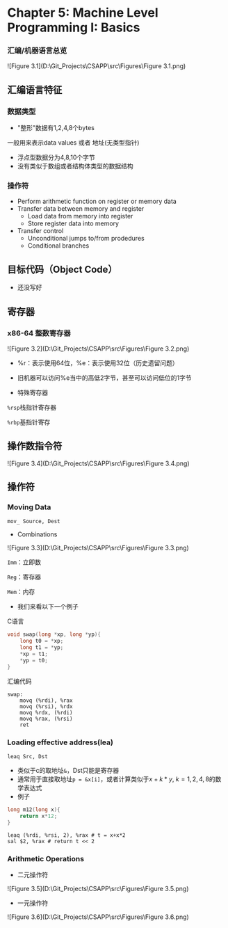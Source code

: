 # Chapter 5: Machine Level Programming I: Basics

### 汇编/机器语言总览

![Figure 3.1](D:\Git_Projects\CSAPP\src\Figures\Figure 3.1.png)

## 汇编语言特征

### 数据类型

- "整形"数据有1,2,4,8个bytes

一般用来表示data values 或者 地址(无类型指针)

- 浮点型数据分为4,8,10个字节
- 没有类似于数组或者结构体类型的数据结构

### 操作符

- Perform arithmetic function on register or memory data
- Transfer data between memory and register
  - Load data from memory into register
  - Store register data into memory
- Transfer control
  - Unconditional jumps to/from prodedures
  - Conditional branches

## 目标代码（Object Code）

- 还没写好

## 寄存器

### x86-64 整数寄存器

![Figure 3.2](D:\Git_Projects\CSAPP\src\Figures\Figure 3.2.png)

- %r：表示使用64位，%e：表示使用32位（历史遗留问题）
- 旧机器可以访问%e当中的高低2字节，甚至可以访问低位的1字节

- 特殊寄存器

`%rsp`栈指针寄存器

`%rbp`基指针寄存

## 操作数指令符

![Figure 3.4](D:\Git_Projects\CSAPP\src\Figures\Figure 3.4.png)

## 操作符

### Moving Data

```assembly
mov_ Source, Dest
```

- Combinations

![Figure 3.3](D:\Git_Projects\CSAPP\src\Figures\Figure 3.3.png)

`Imm`：立即数

`Reg`：寄存器

`Mem`：内存

- 我们来看以下一个例子

C语言

```c
void swap(long *xp, long *yp){
	long t0 = *xp;
	long t1 = *yp;
	*xp = t1;
	*yp = t0;
}
```

汇编代码

```assembly
swap:
	movq (%rdi), %rax
	movq (%rsi), %rdx
	movq %rdx, (%rdi)
	movq %rax, (%rsi)
	ret
```

### Loading effective address(lea)

```assembly
leaq Src, Dst
```

- 类似于c的取地址`&`，Dst只能是寄存器
- 通常用于直接取地址`p = &x[i]`，或者计算类似于$x+k*y,\ k=1,2,4,8$的数学表达式
- 例子 

```c
long m12(long x){
	return x*12;
}
```

```assembly
leaq (%rdi, %rsi, 2), %rax # t = x+x*2
sal $2, %rax # return t << 2
```



### Arithmetic Operations

- 二元操作符

![Figure 3.5](D:\Git_Projects\CSAPP\src\Figures\Figure 3.5.png)

- 一元操作符

![Figure 3.6](D:\Git_Projects\CSAPP\src\Figures\Figure 3.6.png)
